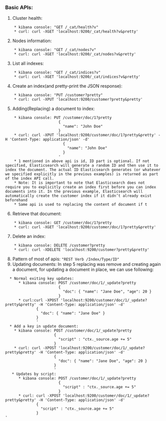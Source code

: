 ### Basic APIs:
  1. Cluster health: 
  ```
      * kibana console: "GET /_cat/health?v"
      * curl: curl -XGET 'localhost:9200/_cat/health?v&pretty'
  ```
  2. Nodes information: 
  ```
      * kibana console: "GET /_cat/nodes?v"
      * curl: curl -XGET 'localhost:9200/_cat/nodes?v&pretty'
  ```
  3. List all indexes: 
  ```
      * kibana console: "GET /_cat/indices?v"
      * curl: curl -XGET 'localhost:9200/_cat/indices?v&pretty'
  ```
  4. Create an index(and pretty-print the JSON response): 
  ```
      * kibana console: "PUT /customer?pretty"
      * curl: curl -XPUT 'localhost:9200/customer?pretty&pretty'
  ```
  5. Adding(Replacing) a document to index:
  ```
      * kibana console: PUT /customer/doc/1?pretty
                          {
                            "name": "John Doe"
                          }
      * curl: curl -XPUT 'localhost:9200/customer/doc/1?pretty&pretty' -H 'Content-Type: application/json' -d'
                            {
                              "name": "John Doe"
                            }
                          '
      * 1 mentioned in above api is id, ID part is optional. If not specified, Elasticsearch will generate a random ID and then use it to index the document. The actual ID Elasticsearch generates (or whatever we specified explicitly in the previous examples) is returned as part of the index API call.
      * Note: It is important to note that Elasticsearch does not require you to explicitly create an index first before you can index documents into it. In the previous example, Elasticsearch will automatically create the customer index if it didn’t already exist beforehand
      * Same api is used to replacing the content of document if t
  ```
  6. Retrieve that document:
  ```
      * kibana console: GET /customer/doc/1?pretty
      * curl: curl -XGET 'localhost:9200/customer/doc/1?pretty&pretty'
  ```
  7. Delete an index:
  ```
      * kibana console: DELETE /customer?pretty
      * curl: curl -XDELETE 'localhost:9200/customer?pretty&pretty'
  ```
  8. Pattern of most of apis: ```"REST Verb /Index/Type/ID"```
  9. Updating documents: In step 5 replacing was remove and creating again a document, for updating a document in place, we can use following:
  ```
    * Normal exiting key updates:
        * kibana console: POST /customer/doc/1/_update?pretty
                          {
                            "doc": { "name": "Jane Doe", "age": 20 }
                          }
        * curl:curl -XPOST 'localhost:9200/customer/doc/1/_update?pretty&pretty' -H 'Content-Type: application/json' -d'
                {
                  "doc": { "name": "Jane Doe" }
                }
                '
    * Add a key in update document:
      * kibana console: POST /customer/doc/1/_update?pretty
                        {
                          "script" : "ctx._source.age += 5"
                        }
      * curl: curl -XPOST 'localhost:9200/customer/doc/1/_update?pretty&pretty' -H 'Content-Type: application/json' -d'
                        {
                          "doc": { "name": "Jane Doe", "age": 20 }
                        }
                        '
     * Updates by script:
        * kibana console: POST /customer/doc/1/_update?pretty
                          {
                            "script" : "ctx._source.age += 5"
                          }
        * curl: curl -XPOST 'localhost:9200/customer/doc/1/_update?pretty&pretty' -H 'Content-Type: application/json' -d'
                {
                  "script" : "ctx._source.age += 5"
                }
' 
  ```
      






